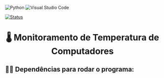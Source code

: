 ![Python](https://img.shields.io/badge/python-3670A0?style=for-the-badge&logo=python&logoColor=ffdd54) ![Visual Studio Code](https://img.shields.io/badge/Visual%20Studio%20Code-0078d7.svg?style=for-the-badge&logo=visual-studio-code&logoColor=white)

[![Status](https://img.shields.io/badge/Status-Em-Desenvolvimento-green)]()

<h1 align="center">🌡️ Monitoramento de Temperatura de Computadores</h1>

<h2>👋🏼 Dependências para rodar o programa: </h2>